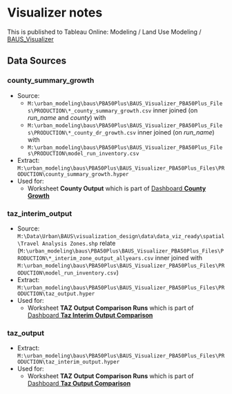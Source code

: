 
# Visualizer notes

This is published to Tableau Online: Modeling / Land Use Modeling / [BAUS_Visualizer](https://10ay.online.tableau.com/#/site/metropolitantransportationcommission/workbooks/1453751?:origin=card_share_link)

## Data Sources

### county_summary_growth
* Source:
  * `M:\urban_modeling\baus\PBA50Plus\BAUS_Visualizer_PBA50Plus_Files\PRODUCTION\*_county_summary_growth.csv` inner joined (on *run_name* and *county*) with 
  * `M:\urban_modeling\baus\PBA50Plus\BAUS_Visualizer_PBA50Plus_Files\PRODUCTION\*_county_dr_growth.csv` inner joined (on *run_name*) with 
  * `M:\urban_modeling\baus\PBA50Plus\BAUS_Visualizer_PBA50Plus_Files\PRODUCTION\model_run_inventory.csv`
* Extract: `M:\urban_modeling\baus\PBA50Plus\BAUS_Visualizer_PBA50Plus_Files\PRODUCTION\county_summary_growth.hyper`
* Used for:
  * Worksheet **County Output** which is part of [Dashboard **County Growth**](https://10ay.online.tableau.com/t/metropolitantransportationcommission/views/BAUS_Visualizer_17055142843640/CountyGrowth)

### taz_interim_output

* Source:  `M:\Data\Urban\BAUS\visualization_design\data\data_viz_ready\spatial\Travel Analysis Zones.shp` relate (`M:\urban_modeling\baus\PBA50Plus\BAUS_Visualizer_PBA50Plus_Files\PRODUCTION\*_interim_zone_output_allyears.csv` inner joined with `M:\urban_modeling\baus\PBA50Plus\BAUS_Visualizer_PBA50Plus_Files\PRODUCTION\model_run_inventory.csv`)
* Extract: `M:\urban_modeling\baus\PBA50Plus\BAUS_Visualizer_PBA50Plus_Files\PRODUCTION\taz_output.hyper`
* Used for:
  * Worksheet **TAZ Output Comparison Runs** which is part of [Dashboard **Taz Interim Output Comparison**](https://10ay.online.tableau.com/t/metropolitantransportationcommission/views/BAUS_Visualizer_17055142843640/TAZInterimComparison)

### taz_output
* Extract: `M:\urban_modeling\baus\PBA50Plus\BAUS_Visualizer_PBA50Plus_Files\PRODUCTION\taz_interim_output.hyper`
* Used for:
  * Worksheet **TAZ Output Comparison Runs** which is part of [Dashboard **Taz Output Comparison**](https://10ay.online.tableau.com/t/metropolitantransportationcommission/views/BAUS_Visualizer_17055142843640/TAZOutputComparison)